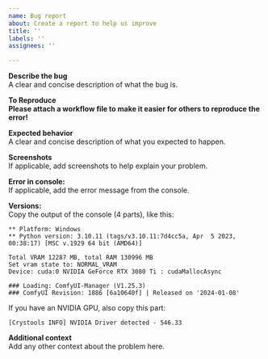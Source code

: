 ```yaml
---
name: Bug report
about: Create a report to help us improve
title: ''
labels: ''
assignees: ''

---
```


**Describe the bug**  
A clear and concise description of what the bug is.

**To Reproduce**  
__Please attach a workflow file to make it easier for others to reproduce the error!__

**Expected behavior**  
A clear and concise description of what you expected to happen.

**Screenshots**  
If applicable, add screenshots to help explain your problem.

**Error in console:**  
If applicable, add the error message from the console.

**Versions:**  
Copy the output of the console (4 parts), like this:
```
** Platform: Windows
** Python version: 3.10.11 (tags/v3.10.11:7d4cc5a, Apr  5 2023, 00:38:17) [MSC v.1929 64 bit (AMD64)]
```
```
Total VRAM 12287 MB, total RAM 130996 MB
Set vram state to: NORMAL_VRAM
Device: cuda:0 NVIDIA GeForce RTX 3080 Ti : cudaMallocAsync
```
```
### Loading: ComfyUI-Manager (V1.25.3)
### ComfyUI Revision: 1886 [6a10640f] | Released on '2024-01-08'
```
If you have an NVIDIA GPU, also copy this part:
```
[Crystools INFO] NVIDIA Driver detected - 546.33
```

**Additional context**  
Add any other context about the problem here.
